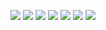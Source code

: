 ![](/img/proofs-from-the-book-044.jpg)
![](/img/proofs-from-the-book-045.jpg)
![](/img/proofs-from-the-book-046.jpg)
![](/img/proofs-from-the-book-047.jpg)
![](/img/proofs-from-the-book-048.jpg)
![](/img/proofs-from-the-book-049.jpg)
![](/img/proofs-from-the-book-050.jpg)
